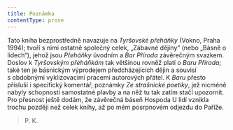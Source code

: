 ```yaml
---
title: Poznámka
contentType: prose
---
```


<section>

Tato kniha bezprostředně navazuje na _Tyršovské přeháňky_ (Vokno, Praha 1994); tvoří s nimi ostatně společný celek, „Zábavné dějiny“ (nebo „Básně o lidech“), jehož jsou _Přeháňky_ úvodním a _Bar Pří­roda_ závěrečným svazkem. Doslov k _Tyršovským přeháňkám_ tak většinou rovněž platí o _Baru Příroda_; také ten je básnickým výprodejem předcházejících dějin a souvisí s obdobnými vy­klizovacími pracemi autorových přátel. K _Baru_ přesto přísluší i specifický komentář, poznámky _Ze strašnické poetiky_, jež nicméně nabyly schopnosti samostatné plavby a na něž tu tak zatím stačí upozornit. Pro přesnost ještě dodám, že závěrečná báseň Hospoda U lidí vznikla trochu později než celek knihy, až po mém posrpnovém odjezdu do Paříže.

> P. K.

</section>
